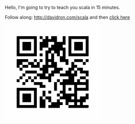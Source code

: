 Hello, I'm going to try to teach you scala in 15 minutes.

Follow along: http://davidron.com/scala and then [click here](https://raw.githubusercontent.com/ratamacue/scala-for-java-programmers/master/src/test/scala/com/davidron/scalaforjava/tutorial.scala)

![QR Code Link](./qr.png "QR Code Link")
